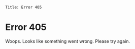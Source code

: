 ```metainf
Title: Error 405
```

Error 405
=========

Woops. Looks like something went wrong. Please try again.
